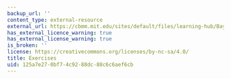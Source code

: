 ```yaml
---
backup_url: ''
content_type: external-resource
external_url: https://cbmm.mit.edu/sites/default/files/learning-hub/BayesianpracticeproblemsToPost.pdf
has_external_licence_warning: true
has_external_license_warning: true
is_broken: ''
license: https://creativecommons.org/licenses/by-nc-sa/4.0/
title: Exercises
uid: 125a7e27-0bf7-4c92-88dc-88c6c6aef6cb
---
```

